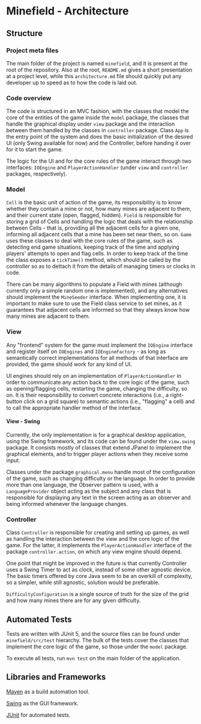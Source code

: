 # Minefield - Architecture

## Structure

### Project meta files
The main folder of the project is named `minefield`, and it is present at the root of the repository. Also at the root, `README.md` gives a short presentation at a project level, while this `architecture.md` file should quickly put any developer up to speed as to how the code is laid out. 

### Code overview
The code is structured in an MVC fashion, with the classes that model the core of the entities of the game inside the `model` package, the classes that handle the graphical display under `view` package and the interaction between them handled by the classes in `controller` package. Class `App` is the entry point of the system and does the basic initialization of the desired UI (only Swing available for now) and the Controller, before handing it over for it to start the game.

The logic for the UI and for the core rules of the game interact through two interfaces: `IOEngine` and `PlayerActionHandler` (under `view` and `controller` packages, respectively). 

### Model
`Cell` is the basic unit of action of the game, its responsibility is to know whether they contain a mine or not, how many mines are adjacent to them, and their current state (open, flagged, hidden). `Field` is responsible for storing a grid of Cells and handling the logic that deals with the relationship between Cells - that is, providing all the adjacent cells for a given one, informing all adjacent cells that a mine has been set near them, so on. `Game` uses these classes to deal with the core rules of the game, such as detecting end game situations, keeping track of the time and applying players' attempts to open and flag cells. In order to keep track of the time the class exposes a `tickTime()` method, which should be called by the controller so as to dettach it from the details of managing timers or clocks in code.

There can be many algorithms to populate a Field with mines (although currently only a simple random one is implemented), and any alternatives should implement the `MineSeeder` interface. When implementing one, it is important to make sure to use the Field class service to set mines, as it guarantees that adjacent cells are informed so that they always know how many mines are adjacent to them.

### View
Any "frontend" system for the game must implement the `IOEngine` interface and register itself on `IOEngines` and `IOEngineFactory` - as long as semantically correct implementations for all methods of that interface are provided, the game should work for any kind of UI. 

UI engines should rely on an implementation of `PlayerActionHandler` in order to communicate any action back to the core logic of the game, such as opening/flagging cells, restarting the game, changing the difficulty, so on. It is their responsibility to convert concrete interactions (i.e., a right-button click on a grid square) to semantic actions (i.e., "flagging" a cell) and to call the appropriate handler method of the interface.

#### View - Swing
Currently, the only implementation is for a graphical desktop application, using the Swing framework, and its code can be found under the `view.swing` package. It consists mostly of classes that extend JPanel to implement the graphical elements, and to trigger player actions when they receive some input.

Classes under the package `graphical.menu` handle most of the configuration of the game, such as changing difficulty or the language. In order to provide more than one language, the Observer pattern is used, with a `LanguageProvider` object acting as the subject and any class that is responsible for displaying any text in the screen acting as an observer and being informed whenever the language changes. 

### Controller
Class `Controller` is responsible for creating and setting up games, as well as handling the interaction between the view and the core logic of the game. For the latter, it implements the `PlayerActionHandler` interface of the package `controller.action`, on which any view engine should depend.

One point that might be improved in the future is that currently Controller uses a Swing Timer to act as clock, instead of some other agnostic device. The basic timers offered by core Java seem to be an overkill of complexity, so a simpler, while still agnostic, solution would be preferable.

`DifficultyConfiguration` is a single source of truth for the size of the grid and how many mines there are for any given difficulty.

## Automated Tests

Tests are written with JUnit 5, and the source files can be found under `minefield/src/test` hierarchy. The bulk of the tests cover the classes that implement the core logic of the game, so those under the `model` package.

To execute all tests, run `mvn test` on the main folder of the application.

## Libraries and Frameworks

[Maven](https://maven.apache.org/guides/getting-started/maven-in-five-minutes.html) as a build automation tool.

[Swing](https://docs.oracle.com/javase/tutorial/uiswing/) as the GUI framework.

[JUnit](https://junit.org/junit5/docs/current/user-guide/) for automated tests.

